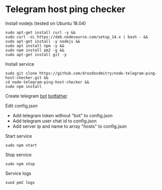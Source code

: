 # Telegram host ping checker

Install nodejs (tested on Ubuntu 18.04)
```
sudo apt-get install curl -y &&
sudo curl -sL https://deb.nodesource.com/setup_14.x | bash - &&
sudo apt-get install -y nodejs &&
sudo apt install npm -y &&
sudo npm install pm2 -g &&
sudo apt-get install git -y
```

Install service
```
sudo git clone https://github.com/drozdovdmitry/node-telegram-ping-host-checker.git && 
cd node-telegram-ping-host-checker &&
sudo npm install
```

Create telegram [bot](https://www.youtube.com/watch?v=2jdsvSKVXNs/) [botfather](https://t.me/botfather)

Edit config.json
- Add telegram token without "bot" to config.json
- Add telegram user chat id to config.json
- Add server ip and name to array "hosts" to config.json

Start service
```
sudo npm start
```

Stop service
```
sudo npm stop
```

Service logs
```
suod pm2 logs
```

